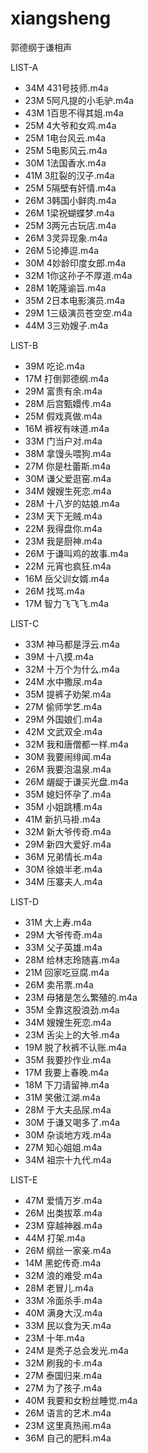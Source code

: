 # xiangsheng
郭德纲于谦相声

LIST-A

- 34M 431号技师.m4a
- 23M 5阿凡提的小毛驴.m4a
- 43M 1百思不得其姐.m4a
- 25M 4大爷和女鸡.m4a
- 25M 1电台风云.m4a
- 25M 5电影风云.m4a
- 30M 1法国香水.m4a
- 41M 3肛裂的汉子.m4a
- 25M 5隔壁有奸情.m4a
- 26M 3韩国小鲜肉.m4a
- 26M 1梁祝蝴蝶梦.m4a
- 25M 3两元古玩店.m4a
- 26M 3灵异现象.m4a
- 26M 5论捧逗.m4a
- 30M 4妙龄印度女郎.m4a
- 32M 1你这孙子不厚道.m4a
- 28M 1乾隆谕旨.m4a
- 35M 2日本电影演员.m4a
- 29M 1三级演员苍空空.m4a
- 44M 3三劝嫂子.m4a

LIST-B

- 39M 吃论.m4a
- 17M 打倒郭德纲.m4a
- 29M 富贵有余.m4a
- 28M 后宫甄嬛传.m4a
- 25M 假戏真做.m4a
- 16M 裤衩有味道.m4a
- 33M 门当户对.m4a
- 38M 拿馒头喂狗.m4a
- 27M 你是杜蕾斯.m4a
- 30M 谦父爱逛窑.m4a
- 34M 嫂嫂生死恋.m4a
- 28M 十八岁的姑娘.m4a
- 23M 天下无贼.m4a
- 22M 我得盘你.m4a
- 23M 我是厨神.m4a
- 26M 于谦叫鸡的故事.m4a
- 22M 元宵也疯狂.m4a
- 16M 岳父训女婿.m4a
- 26M 找骂.m4a
- 17M 智力飞飞飞.m4a

LIST-C

- 33M 神马都是浮云.m4a
- 39M 十八摸.m4a
- 32M 十万个为什么.m4a
- 24M 水中撒尿.m4a
- 35M 提裤子劝架.m4a
- 27M 偷师学艺.m4a
- 29M 外国娘们.m4a
- 42M 文武双全.m4a
- 32M 我和唐僧都一样.m4a
- 30M 我要闹绯闻.m4a
- 26M 我要泡温泉.m4a
- 26M 龌龊于谦买光盘.m4a
- 35M 媳妇怀孕了.m4a
- 35M 小姐跳槽.m4a
- 41M 新扒马褂.m4a
- 32M 新大爷传奇.m4a
- 29M 新四大爱好.m4a
- 36M 兄弟情长.m4a
- 30M 徐娘半老.m4a
- 34M 压寨夫人.m4a

LIST-D

- 31M 大上寿.m4a
- 29M 大爷传奇.m4a
- 33M 父子英雄.m4a
- 28M 给林志玲随喜.m4a
- 21M 回家吃豆腐.m4a
- 26M 卖吊票.m4a
- 23M 母猪是怎么繁殖的.m4a
- 35M 全靠这股浪劲.m4a
- 34M 嫂嫂生死恋.m4a
- 23M 舌尖上的大爷.m4a
- 19M 脱了秋裤不认账.m4a
- 35M 我要抄作业.m4a
- 17M 我要上春晚.m4a
- 18M 下刀请留神.m4a
- 31M 笑傲江湖.m4a
- 28M 于大夫品尿.m4a
- 30M 于谦又喝多了.m4a
- 30M 杂谈地方戏.m4a
- 27M 知心姐姐.m4a
- 34M 祖宗十九代.m4a

 LIST-E

- 47M 爱情万岁.m4a
- 26M 出类拔萃.m4a
- 23M 穿越神器.m4a
- 44M 打架.m4a
- 26M 纲丝一家亲.m4a
- 14M 黑蛇传奇.m4a
- 32M 浪的难受.m4a
- 28M 老冒儿.m4a
- 33M 冷面杀手.m4a
- 40M 满身大汉.m4a
- 33M 民以食为天.m4a
- 23M 十年.m4a
- 24M 是秃子总会发光.m4a
- 32M 刷我的卡.m4a
- 27M 泰国归来.m4a
- 27M 为了孩子.m4a
- 40M 我要和女粉丝睡觉.m4a
- 26M 语言的艺术.m4a
- 23M 这里真热闹.m4a
- 36M 自己的肥料.m4a
